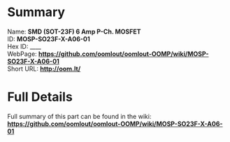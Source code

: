 
Summary
=================
  
Name: __SMD (SOT-23F) 6 Amp P-Ch. MOSFET__    
ID: __MOSP-SO23F-X-A06-01__   
Hex ID: ____   
WebPage: __https://github.com/oomlout/oomlout-OOMP/wiki/MOSP-SO23F-X-A06-01__   
Short URL: __http://oom.lt/__   

Full Details
==========================
Full summary of this part can be found in the wiki:   
__https://github.com/oomlout/oomlout-OOMP/wiki/MOSP-SO23F-X-A06-01__    

